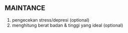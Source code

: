 <h2> MAINTANCE </h2>

1. pengecekan stress/depresi (optional)
2. menghitung berat badan & tinggi yang ideal (optional)
